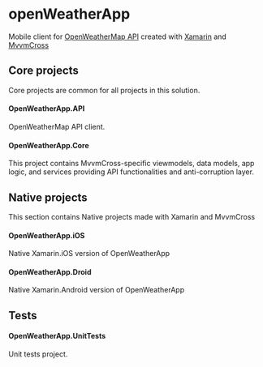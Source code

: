 # openWeatherApp

Mobile client for [OpenWeatherMap API](https://openweathermap.org/current "OpenWeatherMap API") created with [Xamarin](https://docs.microsoft.com/pl-pl/xamarin/ "Xamarin") and [MvvmCross](https://www.mvvmcross.com/ "MvvmCross")


## Core projects
Core projects are common for all projects in this solution. 
#### OpenWeatherApp.API
OpenWeatherMap API client.
#### OpenWeatherApp.Core
This project contains MvvmCross-specific viewmodels, data models, app logic, and services providing API functionalities and anti-corruption layer.

## Native projects
This section contains Native projects made with Xamarin and MvvmCross
#### OpenWeatherApp.iOS
Native Xamarin.iOS version of OpenWeatherApp
#### OpenWeatherApp.Droid
Native Xamarin.Android version of OpenWeatherApp

## Tests
#### OpenWeatherApp.UnitTests
Unit tests project.

